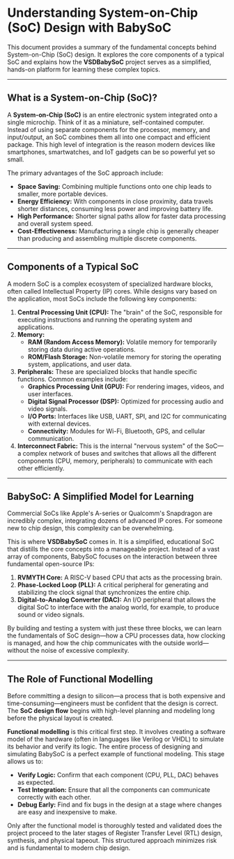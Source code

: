 # **Understanding System-on-Chip (SoC) Design with BabySoC**

This document provides a summary of the fundamental concepts behind System-on-Chip (SoC) design. It explores the core components of a typical SoC and explains how the **VSDBabySoC** project serves as a simplified, hands-on platform for learning these complex topics.

---

## **What is a System-on-Chip (SoC)?**

A **System-on-Chip (SoC)** is an entire electronic system integrated onto a single microchip. Think of it as a miniature, self-contained computer. Instead of using separate components for the processor, memory, and input/output, an SoC combines them all into one compact and efficient package. This high level of integration is the reason modern devices like smartphones, smartwatches, and IoT gadgets can be so powerful yet so small.

The primary advantages of the SoC approach include:
* **Space Saving:** Combining multiple functions onto one chip leads to smaller, more portable devices.
* **Energy Efficiency:** With components in close proximity, data travels shorter distances, consuming less power and improving battery life.
* **High Performance:** Shorter signal paths allow for faster data processing and overall system speed.
* **Cost-Effectiveness:** Manufacturing a single chip is generally cheaper than producing and assembling multiple discrete components.



---

## **Components of a Typical SoC**

A modern SoC is a complex ecosystem of specialized hardware blocks, often called Intellectual Property (IP) cores. While designs vary based on the application, most SoCs include the following key components:

1.  **Central Processing Unit (CPU):** The "brain" of the SoC, responsible for executing instructions and running the operating system and applications.
2.  **Memory:**
    * **RAM (Random Access Memory):** Volatile memory for temporarily storing data during active operations.
    * **ROM/Flash Storage:** Non-volatile memory for storing the operating system, applications, and user data.
3.  **Peripherals:** These are specialized blocks that handle specific functions. Common examples include:
    * **Graphics Processing Unit (GPU):** For rendering images, videos, and user interfaces.
    * **Digital Signal Processor (DSP):** Optimized for processing audio and video signals.
    * **I/O Ports:** Interfaces like USB, UART, SPI, and I2C for communicating with external devices.
    * **Connectivity:** Modules for Wi-Fi, Bluetooth, GPS, and cellular communication.
4.  **Interconnect Fabric:** This is the internal "nervous system" of the SoC—a complex network of buses and switches that allows all the different components (CPU, memory, peripherals) to communicate with each other efficiently.

---

## **BabySoC: A Simplified Model for Learning**

Commercial SoCs like Apple's A-series or Qualcomm's Snapdragon are incredibly complex, integrating dozens of advanced IP cores. For someone new to chip design, this complexity can be overwhelming.

This is where **VSDBabySoC** comes in. It is a simplified, educational SoC that distills the core concepts into a manageable project. Instead of a vast array of components, BabySoC focuses on the interaction between three fundamental open-source IPs:

1.  **RVMYTH Core:** A RISC-V based CPU that acts as the processing brain.
2.  **Phase-Locked Loop (PLL):** A critical peripheral for generating and stabilizing the clock signal that synchronizes the entire chip.
3.  **Digital-to-Analog Converter (DAC):** An I/O peripheral that allows the digital SoC to interface with the analog world, for example, to produce sound or video signals.

By building and testing a system with just these three blocks, we can learn the fundamentals of SoC design—how a CPU processes data, how clocking is managed, and how the chip communicates with the outside world—without the noise of excessive complexity.

---

## **The Role of Functional Modelling**

Before committing a design to silicon—a process that is both expensive and time-consuming—engineers must be confident that the design is correct. The **SoC design flow** begins with high-level planning and modeling long before the physical layout is created.

**Functional modelling** is this critical first step. It involves creating a software model of the hardware (often in languages like Verilog or VHDL) to simulate its behavior and verify its logic. The entire process of designing and simulating BabySoC is a perfect example of functional modeling. This stage allows us to:

* **Verify Logic:** Confirm that each component (CPU, PLL, DAC) behaves as expected.
* **Test Integration:** Ensure that all the components can communicate correctly with each other.
* **Debug Early:** Find and fix bugs in the design at a stage where changes are easy and inexpensive to make.

Only after the functional model is thoroughly tested and validated does the project proceed to the later stages of Register Transfer Level (RTL) design, synthesis, and physical tapeout. This structured approach minimizes risk and is fundamental to modern chip design.
